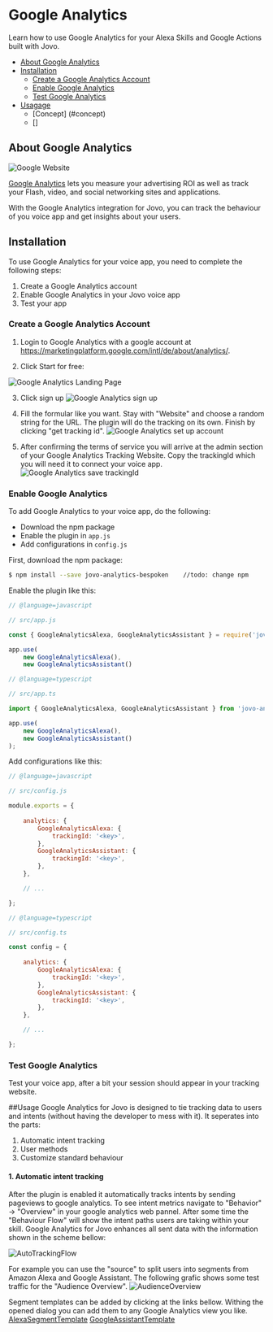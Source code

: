 # Google Analytics

Learn how to use Google Analytics for your Alexa Skills and Google Actions built with Jovo.

* [About Google Analytics](#about-google-analytics)
* [Installation](#installation)
   * [Create a Google Analytics Account](#create-a-google-analytics-account)
   * [Enable Google Analytics](#enable-google-analytics)
   * [Test Google Analytics](#test-google-analytics)
* [Usagage](#usage)
   * [Concept] (#concept)
   * []
   


## About Google Analytics

![Google Website](../../img/ga00_banner.png)

[Google Analytics](https://analytics.google.com/analytics/web/) lets you measure your advertising ROI as well as track your Flash, video, and social networking sites and applications.

With the Google Analytics integration for Jovo, you can track the behaviour of you voice app and get insights about your users.

## Installation

To use Google Analytics for your voice app, you need to complete the following steps:

1. Create a Google Analytics account
2. Enable Google Analytics in your Jovo voice app
3. Test your app

### Create a Google Analytics Account

1. Login to Google Analytics with a google account at https://marketingplatform.google.com/intl/de/about/analytics/.

2. Click Start for free:

![Google Analytics Landing Page](../../img/ga0_landingPage.png)

3. Click sign up
![Google Analytics sign up](../../img/ga1_signUp.png)

4. Fill the formular like you want. Stay with "Website" and choose a random string for the URL. The plugin will do the tracking on its own. Finish by clicking "get tracking id". 
![Google Analytics set up account](../../img/ga2_newAccount.png)

5. After confirming the terms of service you will arrive at the admin section of your Google Analytics Tracking Website. Copy the trackingId which you will need it to connect your voice app.
![Google Analytics save trackingId](../../img/ga3_adminTrackingId.png)



### Enable Google Analytics

To add Google Analytics to your voice app, do the following:

* Download the npm package
* Enable the plugin in `app.js`
* Add configurations in `config.js`

First, download the npm package:

```sh
$ npm install --save jovo-analytics-bespoken	//todo: change npm
```

Enable the plugin like this:

```javascript
// @language=javascript

// src/app.js

const { GoogleAnalyticsAlexa, GoogleAnalyticsAssistant } = require('jovo-analytics-bespoken'); //todo: change require

app.use(
    new GoogleAnalyticsAlexa(),
    new GoogleAnalyticsAssistant()

// @language=typescript

// src/app.ts

import { GoogleAnalyticsAlexa, GoogleAnalyticsAssistant } from 'jovo-analytics-bespoken'; //todo

app.use(
    new GoogleAnalyticsAlexa(),
    new GoogleAnalyticsAssistant()
);
```

Add configurations like this:

```javascript
// @language=javascript

// src/config.js

module.exports = {
    
    analytics: {
        GoogleAnalyticsAlexa: {
            trackingId: '<key>',
        },
        GoogleAnalyticsAssistant: {
            trackingId: '<key>',
        },
    },

    // ...

};

// @language=typescript

// src/config.ts

const config = {
    
    analytics: {
        GoogleAnalyticsAlexa: {
            trackingId: '<key>',
        },
        GoogleAnalyticsAssistant: {
            trackingId: '<key>',
        },
    },

    // ...

};
```

### Test Google Analytics

Test your voice app, after a bit your session should appear in your tracking website.

##Usage
Google Analytics for Jovo is designed to tie tracking data to users and intents (without having the developer to mess with it). It seperates into the parts:
1. Automatic intent tracking
2. User methods
3. Customize standard behaviour

#### 1. Automatic intent tracking
After the plugin is enabled it automatically tracks intents by sending pageviews to google analytics. To see intent metrics navigate to "Behavior" -> "Overview" in your google analytics web pannel. After some time the "Behaviour Flow" will show the intent paths users are taking within your skill.
Google Analytics for Jovo enhances all sent data with the information shown in the scheme bellow: 

![AutoTrackingFlow](../../img/ga4_Processing_autoDataOnly.png) 

For example you can use the "source" to split users into segments from Amazon Alexa and Google Assistant. The following grafic shows some test traffic for the "Audience Overview".
![AudienceOverview](../../img/ga5_AudienceSegmentExample.png)

Segment templates can be added by clicking at the links bellow. Withing the opened dialog you can add them to any Google Analytics view you like.
[AlexaSegmentTemplate](https://analytics.google.com/analytics/web/template?uid=cnQV_g8eR5Of0eQngb2A7g)
[GoogleAssistantTemplate](https://analytics.google.com/analytics/web/template?uid=Wvd3HYvyQDKFfXClkrXCAw)


<!--[metadata]: {"description": "Add Bespoken Analytics to your Alexa Skills and Google Actions with Jovo",
"route": "analytics/bespoken" }-->
